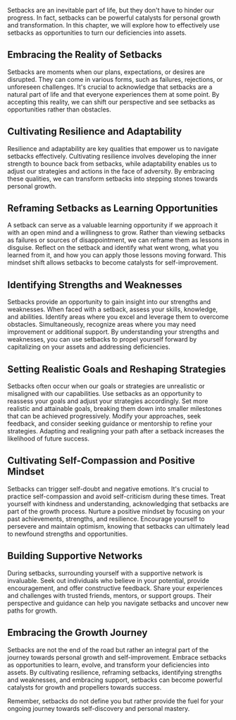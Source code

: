 
Setbacks are an inevitable part of life, but they don't have to hinder our progress. In fact, setbacks can be powerful catalysts for personal growth and transformation. In this chapter, we will explore how to effectively use setbacks as opportunities to turn our deficiencies into assets.

Embracing the Reality of Setbacks
---------------------------------

Setbacks are moments when our plans, expectations, or desires are disrupted. They can come in various forms, such as failures, rejections, or unforeseen challenges. It's crucial to acknowledge that setbacks are a natural part of life and that everyone experiences them at some point. By accepting this reality, we can shift our perspective and see setbacks as opportunities rather than obstacles.

Cultivating Resilience and Adaptability
---------------------------------------

Resilience and adaptability are key qualities that empower us to navigate setbacks effectively. Cultivating resilience involves developing the inner strength to bounce back from setbacks, while adaptability enables us to adjust our strategies and actions in the face of adversity. By embracing these qualities, we can transform setbacks into stepping stones towards personal growth.

Reframing Setbacks as Learning Opportunities
--------------------------------------------

A setback can serve as a valuable learning opportunity if we approach it with an open mind and a willingness to grow. Rather than viewing setbacks as failures or sources of disappointment, we can reframe them as lessons in disguise. Reflect on the setback and identify what went wrong, what you learned from it, and how you can apply those lessons moving forward. This mindset shift allows setbacks to become catalysts for self-improvement.

Identifying Strengths and Weaknesses
------------------------------------

Setbacks provide an opportunity to gain insight into our strengths and weaknesses. When faced with a setback, assess your skills, knowledge, and abilities. Identify areas where you excel and leverage them to overcome obstacles. Simultaneously, recognize areas where you may need improvement or additional support. By understanding your strengths and weaknesses, you can use setbacks to propel yourself forward by capitalizing on your assets and addressing deficiencies.

Setting Realistic Goals and Reshaping Strategies
------------------------------------------------

Setbacks often occur when our goals or strategies are unrealistic or misaligned with our capabilities. Use setbacks as an opportunity to reassess your goals and adjust your strategies accordingly. Set more realistic and attainable goals, breaking them down into smaller milestones that can be achieved progressively. Modify your approaches, seek feedback, and consider seeking guidance or mentorship to refine your strategies. Adapting and realigning your path after a setback increases the likelihood of future success.

Cultivating Self-Compassion and Positive Mindset
------------------------------------------------

Setbacks can trigger self-doubt and negative emotions. It's crucial to practice self-compassion and avoid self-criticism during these times. Treat yourself with kindness and understanding, acknowledging that setbacks are part of the growth process. Nurture a positive mindset by focusing on your past achievements, strengths, and resilience. Encourage yourself to persevere and maintain optimism, knowing that setbacks can ultimately lead to newfound strengths and opportunities.

Building Supportive Networks
----------------------------

During setbacks, surrounding yourself with a supportive network is invaluable. Seek out individuals who believe in your potential, provide encouragement, and offer constructive feedback. Share your experiences and challenges with trusted friends, mentors, or support groups. Their perspective and guidance can help you navigate setbacks and uncover new paths for growth.

Embracing the Growth Journey
----------------------------

Setbacks are not the end of the road but rather an integral part of the journey towards personal growth and self-improvement. Embrace setbacks as opportunities to learn, evolve, and transform your deficiencies into assets. By cultivating resilience, reframing setbacks, identifying strengths and weaknesses, and embracing support, setbacks can become powerful catalysts for growth and propellers towards success.

Remember, setbacks do not define you but rather provide the fuel for your ongoing journey towards self-discovery and personal mastery.
